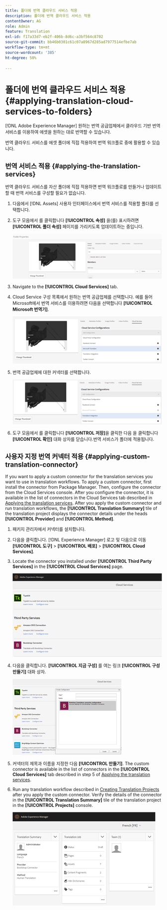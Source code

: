 ```yaml
---
title: 폴더에 번역 클라우드 서비스 적용
description: 폴더에 번역 클라우드 서비스 적용
contentOwner: AG
role: Admin
feature: Translation
exl-id: f17a33d7-eb2f-406b-8d6c-a3bf564c8702
source-git-commit: bb46b0301c61c07a8967d285ad7977514efbe7ab
workflow-type: tm+mt
source-wordcount: '385'
ht-degree: 50%

---
```


# 폴더에 번역 클라우드 서비스 적용 {#applying-translation-cloud-services-to-folders}

[!DNL Adobe Experience Manager] 원하는 번역 공급업체에서 클라우드 기반 번역 서비스를 이용하여 에셋을 원하는 대로 번역할 수 있습니다.

번역 클라우드 서비스를 에셋 폴더에 직접 적용하여 번역 워크플로 중에 활용할 수 있습니다.

## 번역 서비스 적용 {#applying-the-translation-services}

번역 클라우드 서비스를 자산 폴더에 직접 적용하면 번역 워크플로를 만들거나 업데이트할 때 번역 서비스를 구성할 필요가 없습니다.

1. 다음에서 [!DNL Assets] 사용자 인터페이스에서 번역 서비스를 적용할 폴더를 선택합니다.
1. 도구 모음에서 를 클릭합니다 **[!UICONTROL 속성]** 을(를) 표시하려면 **[!UICONTROL 폴더 속성]** 페이지를 가리키도록 업데이트하는 중입니다.

   ![chlimage_1-215](assets/chlimage_1-215.png)

1. Navigate to the **[!UICONTROL Cloud Services]** tab.
1. Cloud Service 구성 목록에서 원하는 번역 공급업체를 선택합니다. 예를 들어 Microsoft에서 번역 서비스를 이용하려면 다음을 선택합니다 **[!UICONTROL Microsoft 번역기]**.

   ![chlimage_1-216](assets/chlimage_1-216.png)

1. 번역 공급업체에 대한 커넥터를 선택합니다.

   ![chlimage_1-217](assets/chlimage_1-217.png)

1. 도구 모음에서 를 클릭합니다 **[!UICONTROL 저장]**&#x200B;을 클릭한 다음 을 클릭합니다 **[!UICONTROL 확인]** 대화 상자를 닫습니다.번역 서비스가 폴더에 적용됩니다.

## 사용자 지정 번역 커넥터 적용  {#applying-custom-translation-connector}

If you want to apply a custom connector for the translation services you want to use in translation workflows. To apply a custom connector, first install the connector from Package Manager. Then, configure the connector from the Cloud Services console. After you configure the connector, it is available in the list of connectors in the Cloud Services tab described in [Applying the translation services](transition-cloud-services.md#applying-the-translation-services). After you apply the custom connector and run translation workflows, the **[!UICONTROL Translation Summary]** tile of the translation project displays the connector details under the heads **[!UICONTROL Provider]** and **[!UICONTROL Method]**.

1. 패키지 관리자에서 커넥터를 설치합니다.
1. 다음을 클릭합니다. [!DNL Experience Manager] 로고 및 다음으로 이동 **[!UICONTROL 도구]** > **[!UICONTROL 배포]** > **[!UICONTROL Cloud Services]**.
1. Locate the connector you installed under **[!UICONTROL Third Party Services]** in the **[!UICONTROL Cloud Services]** page.

   ![chlimage_1-218](assets/chlimage_1-218.png)

1. 다음을 클릭합니다. **[!UICONTROL 지금 구성]** 를 여는 링크 **[!UICONTROL 구성 만들기]** 대화 상자.

   ![chlimage_1-219](assets/chlimage_1-219.png)

1. 커넥터의 제목과 이름을 지정한 다음 **[!UICONTROL 만들기]**. The custom connector is available in the list of connectors in the **[!UICONTROL Cloud Services]** tab described in step 5 of [Applying the translation services](#applying-the-translation-services).
1. Run any translation workflow described in [Creating Translation Projects](translation-projects.md) after you apply the custom connector. Verify the details of the connector in the **[!UICONTROL Translation Summary]** tile of the translation project in the **[!UICONTROL Projects]** console.

   ![chlimage_1-220](assets/chlimage_1-220.png)
